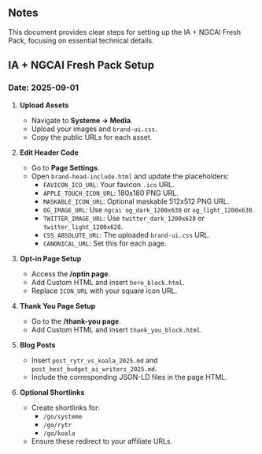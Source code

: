 ## Notes
This document provides clear steps for setting up the IA + NGCAI Fresh Pack, focusing on essential technical details.

## IA + NGCAI Fresh Pack Setup

### Date: 2025-09-01

1. **Upload Assets**
   - Navigate to **Systeme -> Media**.
   - Upload your images and `brand-ui.css`.
   - Copy the public URLs for each asset.

2. **Edit Header Code**
   - Go to **Page Settings**.
   - Open `brand-head-include.html` and update the placeholders:
     - `FAVICON_ICO_URL`: Your favicon `.ico` URL.
     - `APPLE_TOUCH_ICON_URL`: 180x180 PNG URL.
     - `MASKABLE_ICON_URL`: Optional maskable 512x512 PNG URL.
     - `OG_IMAGE_URL`: Use `ngcai og_dark_1200x630` or `og_light_1200x630`.
     - `TWITTER_IMAGE_URL`: Use `twitter_dark_1200x628` or `twitter_light_1200x628`.
     - `CSS_ABSOLUTE_URL`: The uploaded `brand-ui.css` URL.
     - `CANONICAL_URL`: Set this for each page.

3. **Opt-in Page Setup**
   - Access the **/optin page**.
   - Add Custom HTML and insert `hero_block.html`.
   - Replace `ICON_URL` with your square icon URL.

4. **Thank You Page Setup**
   - Go to the **/thank-you page**.
   - Add Custom HTML and insert `thank_you_block.html`.

5. **Blog Posts**
   - Insert `post_rytr_vs_koala_2025.md` and `post_best_budget_ai_writers_2025.md`.
   - Include the corresponding JSON-LD files in the page HTML.

6. **Optional Shortlinks**
   - Create shortlinks for:
     - `/go/systeme`
     - `/go/rytr`
     - `/go/koala`
   - Ensure these redirect to your affiliate URLs.